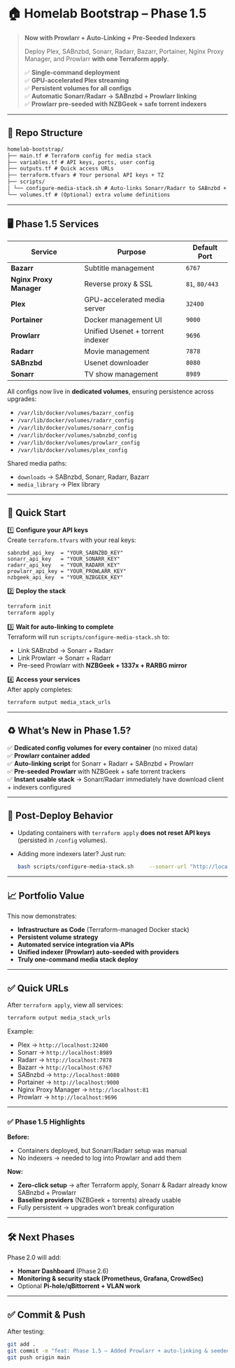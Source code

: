 # 🏠 Homelab Bootstrap – **Phase 1.5**

> **Now with Prowlarr + Auto-Linking + Pre-Seeded Indexers**
>
> Deploy Plex, SABnzbd, Sonarr, Radarr, Bazarr, Portainer, Nginx Proxy Manager, and Prowlarr **with one Terraform apply**.
>
> ✅ **Single-command deployment**  
> ✅ **GPU-accelerated Plex streaming**  
> ✅ **Persistent volumes for all configs**  
> ✅ **Automatic Sonarr/Radarr → SABnzbd + Prowlarr linking**  
> ✅ **Prowlarr pre-seeded with NZBGeek + safe torrent indexers**

---

## 📂 Repo Structure

```md
homelab-bootstrap/
├── main.tf # Terraform config for media stack
├── variables.tf # API keys, ports, user config
├── outputs.tf # Quick access URLs
├── terraform.tfvars # Your personal API keys + TZ
├── scripts/
│ └── configure-media-stack.sh # Auto-links Sonarr/Radarr to SABnzbd + Prowlarr + seeds indexers
└── volumes.tf # (Optional) extra volume definitions
```

---

## 🖥️ Phase 1.5 Services

| Service                 | Purpose                          | Default Port   |
| ----------------------- | -------------------------------- | -------------- |
| **Bazarr**              | Subtitle management              | `6767`         |
| **Nginx Proxy Manager** | Reverse proxy & SSL              | `81`, `80/443` |
| **Plex**                | GPU-accelerated media server     | `32400`        |
| **Portainer**           | Docker management UI             | `9000`         |
| **Prowlarr**            | Unified Usenet + torrent indexer | `9696`         |
| **Radarr**              | Movie management                 | `7878`         |
| **SABnzbd**             | Usenet downloader                | `8080`         |
| **Sonarr**              | TV show management               | `8989`         |

All configs now live in **dedicated volumes**, ensuring persistence across upgrades:

- `/var/lib/docker/volumes/bazarr_config`
- `/var/lib/docker/volumes/radarr_config`
- `/var/lib/docker/volumes/sonarr_config`
- `/var/lib/docker/volumes/sabnzbd_config`
- `/var/lib/docker/volumes/prowlarr_config`
- `/var/lib/docker/volumes/plex_config`

Shared media paths:

- `downloads` → SABnzbd, Sonarr, Radarr, Bazarr
- `media_library` → Plex library

---

## 🚀 Quick Start

1️⃣ **Configure your API keys**  
Create `terraform.tfvars` with your real keys:

```hcl
sabnzbd_api_key  = "YOUR_SABNZBD_KEY"
sonarr_api_key   = "YOUR_SONARR_KEY"
radarr_api_key   = "YOUR_RADARR_KEY"
prowlarr_api_key = "YOUR_PROWLARR_KEY"
nzbgeek_api_key  = "YOUR_NZBGEEK_KEY"
```

2️⃣ **Deploy the stack**

```bash
terraform init
terraform apply
```

3️⃣ **Wait for auto-linking to complete**  
Terraform will run `scripts/configure-media-stack.sh` to:

- Link SABnzbd → Sonarr + Radarr
- Link Prowlarr → Sonarr + Radarr
- Pre-seed Prowlarr with **NZBGeek + 1337x + RARBG mirror**

4️⃣ **Access your services**  
After apply completes:

```bash
terraform output media_stack_urls
```

---

## ♻️ What’s New in Phase 1.5?

✅ **Dedicated config volumes for every container** (no mixed data)  
✅ **Prowlarr container added**  
✅ **Auto-linking script** for Sonarr + Radarr + SABnzbd + Prowlarr  
✅ **Pre-seeded Prowlarr** with NZBGeek + safe torrent trackers  
✅ **Instant usable stack** → Sonarr/Radarr immediately have download client + indexers configured

---

## 🔄 Post-Deploy Behavior

- Updating containers with `terraform apply` **does not reset API keys** (persisted in `/config` volumes).
- Adding more indexers later? Just run:

  ```bash
  bash scripts/configure-media-stack.sh     --sonarr-url "http://localhost:8989"     --sonarr-key "$SONARR_KEY"     --radarr-url "http://localhost:7878"     --radarr-key "$RADARR_KEY"     --sab-url "http://localhost:8080"     --sab-key "$SAB_KEY"     --prowlarr-url "http://localhost:9696"     --prowlarr-key "$PROWLARR_KEY"     --nzbgeek-key "$NZBGEEK_KEY"
  ```

---

## 📈 Portfolio Value

This now demonstrates:

- **Infrastructure as Code** (Terraform-managed Docker stack)
- **Persistent volume strategy**
- **Automated service integration via APIs**
- **Unified indexer (Prowlarr) auto-seeded with providers**
- **Truly one-command media stack deploy**

---

## ✅ Quick URLs

After `terraform apply`, view all services:

```bash
terraform output media_stack_urls
```

Example:

- Plex → `http://localhost:32400`
- Sonarr → `http://localhost:8989`
- Radarr → `http://localhost:7878`
- Bazarr → `http://localhost:6767`
- SABnzbd → `http://localhost:8080`
- Portainer → `http://localhost:9000`
- Nginx Proxy Manager → `http://localhost:81`
- Prowlarr → `http://localhost:9696`

---

### ✅ Phase 1.5 Highlights

**Before:**

- Containers deployed, but Sonarr/Radarr setup was manual
- No indexers → needed to log into Prowlarr and add them

**Now:**

- **Zero-click setup** → after Terraform apply, Sonarr & Radarr already know SABnzbd + Prowlarr
- **Baseline providers** (NZBGeek + torrents) already usable
- Fully persistent → upgrades won’t break configuration

---

## 🛠 Next Phases

Phase 2.0 will add:

- **Homarr Dashboard** (Phase 2.6)
- **Monitoring & security stack (Prometheus, Grafana, CrowdSec)**
- Optional **Pi-hole/qBittorrent + VLAN work**

---

## ✅ Commit & Push

After testing:

```bash
git add .
git commit -m "feat: Phase 1.5 – Added Prowlarr + auto-linking & seeded indexers"
git push origin main
```
